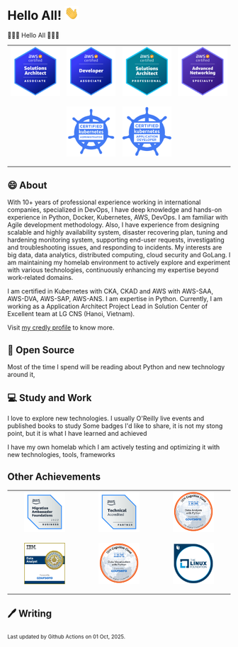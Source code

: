 # Hello All! <img src="assets/wave.gif" width="32px" alt="">

👋👋👋 Hello All 👋👋👋

<table>
    <tr>
        <td><img src="assets/aws-saa.png" style="margin-bottom:16px;" alt=""></td>
        <td><img src="assets/aws-dva.png" style="margin-bottom:16px;" alt=""></td>
        <td><img src="assets/aws-sap.png" style="margin-bottom:16px;" alt=""></td>
        <td><img src="assets/aws-ans.png" style="margin-bottom:16px;" alt=""></td>
    </tr>
    <tr>
        <td></td>
        <td><img src="assets/cka.png" style="margin-bottom:16px;" alt=""></td>
        <td><img src="assets/ckad.png" style="margin-bottom:16px;" alt=""></td>
        <td></td>
    </tr>
</table>

## 😄 About

With 10+ years of professional experience working in international companies, specialized in DevOps, I have deep knowledge and hands-on experience in Python, Docker, Kubernetes, AWS, DevOps. I am familiar with Agile development methodology. Also, I have experience from designing scalable and highly availability system, disaster recovering plan, tuning and hardening monitoring system, supporting end-user requests, investigating and troubleshooting issues, and responding to incidents. My interests are big data, data analytics, distributed computing, cloud security and GoLang. I am maintaining my homelab environment to actively explore and experiment with various technologies, continuously enhancing my expertise beyond work-related domains.

I am certified in Kubernetes with CKA, CKAD and AWS with AWS-SAA, AWS-DVA, AWS-SAP, AWS-ANS. I am expertise in Python. Currently, I am working as a Application Architect Project Lead in Solution Center of Excellent team at LG CNS (Hanoi, Vietnam).

Visit [my credly profile](https://www.credly.com/users/duy-chu/badges) to know more.

## 🙏 Open Source

Most of the time I spend will be reading about Python and new technology around it,

## 💻 Study and Work

I love to explore new technologies. I usually O'Reilly live events and published books to study
Some badges I'd like to share, it is not my stong point, but it is what I have learned and achieved

I have my own homelab which I am actively testing and optimizing it with new technologies, tools, frameworks

## Other Achievements

<table>
    <tr>
        <td style="text-align: center; vertical-align: middle;"><img width=60% src="assets/aws-maf.png" style="margin-bottom:16px;" alt=""></td>
        <td style="text-align: center; vertical-align: middle;"><img width=60% src="assets/aws-ta.png" style="margin-bottom:16px;" alt=""></td>
        <td style="text-align: center; vertical-align: middle;"><img width=60% src="assets/ibm-dawp.png" style="margin-bottom:16px;" alt=""></td>
    </tr>
    <tr>
        <td style="text-align: center; vertical-align: middle;"><img width=60% src="assets/ibm-da.png" style="margin-bottom:16px;" alt=""></td>
        <td style="text-align: center; vertical-align: middle;"><img width=60% src="assets/ibm-dvp.png" style="margin-bottom:16px;" alt=""></td>
        <td style="text-align: center; vertical-align: middle;"><img width=60% src="assets/lf-ke.png" style="margin-bottom:16px;" alt=""></td>
    </tr>

</table>

## 🖊️ Writing

<sub>Last updated by Github Actions on 01 Oct, 2025.</sub>